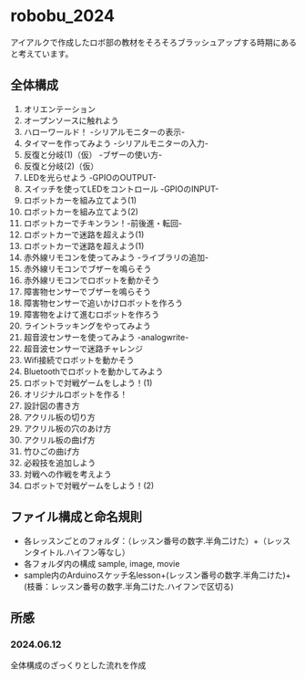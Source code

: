 # robobu_2024
アイアルクで作成したロボ部の教材をそろそろブラッシュアップする時期にあると考えています。

## 全体構成

1. オリエンテーション
2. オープンソースに触れよう
3. ハローワールド！ -シリアルモニターの表示-
4. タイマーを作ってみよう -シリアルモニターの入力-
5. 反復と分岐(1)（仮） -ブザーの使い方-
6. 反復と分岐(2)（仮）
7. LEDを光らせよう -GPIOのOUTPUT-
8. スイッチを使ってLEDをコントロール -GPIOのINPUT-
9. ロボットカーを組み立てよう(1) 
10. ロボットカーを組み立てよう(2) 
11. ロボットカーでチキンラン！-前後進・転回-
12. ロボットカーで迷路を超えよう(1)
13. ロボットカーで迷路を超えよう(1)
14. 赤外線リモコンを使ってみよう -ライブラリの追加-
15. 赤外線リモコンでブザーを鳴らそう
16. 赤外線リモコンでロボットを動かそう
17. 障害物センサーでブザーを鳴らそう
18. 障害物センサーで追いかけロボットを作ろう
19. 障害物をよけて進むロボットを作ろう
20. ライントラッキングをやってみよう
21. 超音波センサーを使ってみよう -analogwrite-
22. 超音波センサーで迷路チャレンジ
23. Wifi接続でロボットを動かそう
24. Bluetoothでロボットを動かしてみよう
25. ロボットで対戦ゲームをしよう！(1)
26. オリジナルロボットを作る！
27. 設計図の書き方
28. アクリル板の切り方
29. アクリル板の穴のあけ方
30. アクリル板の曲げ方
31. 竹ひごの曲げ方
32. 必殺技を追加しよう
33. 対戦への作戦を考えよう
34. ロボットで対戦ゲームをしよう！(2)

## ファイル構成と命名規則
* 各レッスンごとのフォルダ：（レッスン番号の数字.半角二けた）+（レッスンタイトル.ハイフン等なし）
* 各フォルダ内の構成 sample, image, movie
* sample内のArduinoスケッチ名lesson+(レッスン番号の数字.半角二けた)+(枝番：レッスン番号の数字.半角二けた.ハイフンで区切る)

## 所感
### 2024.06.12
全体構成のざっくりとした流れを作成

